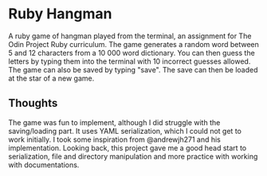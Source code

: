 # Ruby Hangman
A ruby game of hangman played from the terminal, an assignment for The Odin Project Ruby curriculum. The game generates a random word between 5 and 12 characters from a 10 000 word dictionary. You can then guess the letters by typing them into the terminal with 10 incorrect guesses allowed.
The game can also be saved by typing "save". The save can then be loaded at the star of a new game.

## Thoughts
The game was fun to implement, although I did struggle with the saving/loading part. It uses YAML serialization, which I could not get to work initially. I took some inspiration from @andrewjh271 and his implementation.
Looking back, this project gave me a good head start to serialization, file and directory manipulation and more practice with working with documentations.
